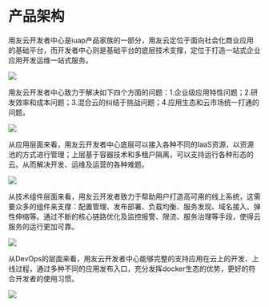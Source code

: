 # 产品架构

用友云开发者中心是iuap产品家族的一部分，用友云定位于面向社会化商业应用的基础平台，而开发者中心则是基础平台的底层技术支撑，定位于打造一站式企业应用开发运维一站式服务。

  ![](/articles/cloud/1-/images/architecture-1.png)

用友云开发者中心致力于解决如下四个方面的问题：1.企业级应用特性问题；2.研发效率和成本问题；3.混合云的纠结于挑战问题；4.应用生态和云市场统一打通的问题。

  ![](/articles/cloud/1-/images/architecture-2.png)


从应用层面来看，用友云开发者中心底层可以接入各种不同的IaaS资源，以资源池的方式进行管理；上层基于容器技术和多租户隔离，可以支持运行各种形态的云。从而解决开发、运维及运营的各种难题。

  ![](/articles/cloud/1-/images/architecture-3.png)

从技术组件层面来看，用友云开发者致力于帮助用户打造高可用的线上系统，这需要众多的组件来支撑：配置管理、发布部署、负载均衡、服务发现、域名接入、弹性伸缩等。通过不断的核心链路优化及监控报警、限流、服务治理等手段，使得云服务的运行更加可靠。

  ![](/articles/cloud/1-/images/architecture-4.png)

从DevOps的层面来看，用友云开发者中心能够完整的支持应用在云上的开发、上线过程，通过多种不同的应用发布入口，充分发挥docker生态的优势，更好的符合开发者的使用习惯。

  ![](/articles/cloud/1-/images/architecture-5.png)
